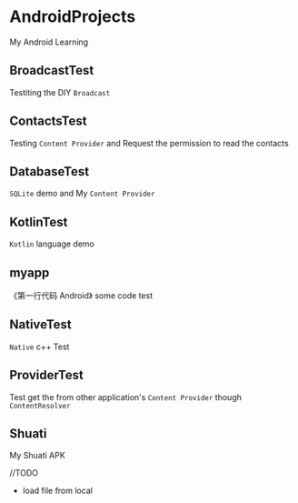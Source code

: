 # AndroidProjects
My Android Learning

## BroadcastTest

Testiting the DIY `Broadcast`

## ContactsTest

Testing `Content Provider` and Request the permission to read the contacts

## DatabaseTest

`SQLite` demo and My `Content Provider`

## KotlinTest

`Kotlin` language demo

## myapp 

《第一行代码 Android》 some code test

## NativeTest

`Native` c++ Test

## ProviderTest

Test get the from other application's  `Content Provider`  though `ContentResolver`

## Shuati

My Shuati APK

//TODO

* load file from local